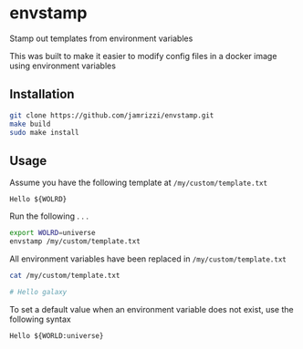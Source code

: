 # envstamp

Stamp out templates from environment variables

This was built to make it easier to modify config files in a docker
image using environment variables


## Installation

```sh
git clone https://github.com/jamrizzi/envstamp.git
make build
sudo make install
```


## Usage

Assume you have the following template at `/my/custom/template.txt`

```
Hello ${WOLRD}
```

Run the following . . .

```sh
export WOLRD=universe
envstamp /my/custom/template.txt
```

All environment variables have been replaced in `/my/custom/template.txt`

```sh
cat /my/custom/template.txt

# Hello galaxy
```

To set a default value when an environment variable does not exist, use the following syntax
```
Hello ${WORLD:universe}
```

